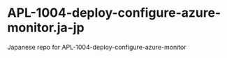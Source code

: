 # APL-1004-deploy-configure-azure-monitor.ja-jp
Japanese repo for APL-1004-deploy-configure-azure-monitor
